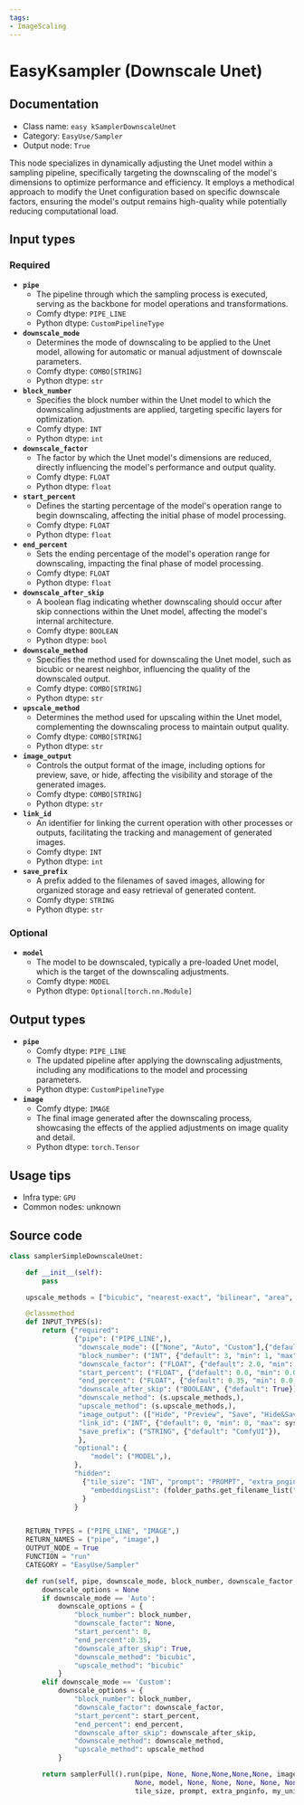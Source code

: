```yaml
---
tags:
- ImageScaling
---
```


# EasyKsampler (Downscale Unet)
## Documentation
- Class name: `easy kSamplerDownscaleUnet`
- Category: `EasyUse/Sampler`
- Output node: `True`

This node specializes in dynamically adjusting the Unet model within a sampling pipeline, specifically targeting the downscaling of the model's dimensions to optimize performance and efficiency. It employs a methodical approach to modify the Unet configuration based on specific downscale factors, ensuring the model's output remains high-quality while potentially reducing computational load.
## Input types
### Required
- **`pipe`**
    - The pipeline through which the sampling process is executed, serving as the backbone for model operations and transformations.
    - Comfy dtype: `PIPE_LINE`
    - Python dtype: `CustomPipelineType`
- **`downscale_mode`**
    - Determines the mode of downscaling to be applied to the Unet model, allowing for automatic or manual adjustment of downscale parameters.
    - Comfy dtype: `COMBO[STRING]`
    - Python dtype: `str`
- **`block_number`**
    - Specifies the block number within the Unet model to which the downscaling adjustments are applied, targeting specific layers for optimization.
    - Comfy dtype: `INT`
    - Python dtype: `int`
- **`downscale_factor`**
    - The factor by which the Unet model's dimensions are reduced, directly influencing the model's performance and output quality.
    - Comfy dtype: `FLOAT`
    - Python dtype: `float`
- **`start_percent`**
    - Defines the starting percentage of the model's operation range to begin downscaling, affecting the initial phase of model processing.
    - Comfy dtype: `FLOAT`
    - Python dtype: `float`
- **`end_percent`**
    - Sets the ending percentage of the model's operation range for downscaling, impacting the final phase of model processing.
    - Comfy dtype: `FLOAT`
    - Python dtype: `float`
- **`downscale_after_skip`**
    - A boolean flag indicating whether downscaling should occur after skip connections within the Unet model, affecting the model's internal architecture.
    - Comfy dtype: `BOOLEAN`
    - Python dtype: `bool`
- **`downscale_method`**
    - Specifies the method used for downscaling the Unet model, such as bicubic or nearest neighbor, influencing the quality of the downscaled output.
    - Comfy dtype: `COMBO[STRING]`
    - Python dtype: `str`
- **`upscale_method`**
    - Determines the method used for upscaling within the Unet model, complementing the downscaling process to maintain output quality.
    - Comfy dtype: `COMBO[STRING]`
    - Python dtype: `str`
- **`image_output`**
    - Controls the output format of the image, including options for preview, save, or hide, affecting the visibility and storage of the generated images.
    - Comfy dtype: `COMBO[STRING]`
    - Python dtype: `str`
- **`link_id`**
    - An identifier for linking the current operation with other processes or outputs, facilitating the tracking and management of generated images.
    - Comfy dtype: `INT`
    - Python dtype: `int`
- **`save_prefix`**
    - A prefix added to the filenames of saved images, allowing for organized storage and easy retrieval of generated content.
    - Comfy dtype: `STRING`
    - Python dtype: `str`
### Optional
- **`model`**
    - The model to be downscaled, typically a pre-loaded Unet model, which is the target of the downscaling adjustments.
    - Comfy dtype: `MODEL`
    - Python dtype: `Optional[torch.nn.Module]`
## Output types
- **`pipe`**
    - Comfy dtype: `PIPE_LINE`
    - The updated pipeline after applying the downscaling adjustments, including any modifications to the model and processing parameters.
    - Python dtype: `CustomPipelineType`
- **`image`**
    - Comfy dtype: `IMAGE`
    - The final image generated after the downscaling process, showcasing the effects of the applied adjustments on image quality and detail.
    - Python dtype: `torch.Tensor`
## Usage tips
- Infra type: `GPU`
- Common nodes: unknown


## Source code
```python
class samplerSimpleDownscaleUnet:

    def __init__(self):
        pass

    upscale_methods = ["bicubic", "nearest-exact", "bilinear", "area", "bislerp"]

    @classmethod
    def INPUT_TYPES(s):
        return {"required":
                {"pipe": ("PIPE_LINE",),
                 "downscale_mode": (["None", "Auto", "Custom"],{"default": "Auto"}),
                 "block_number": ("INT", {"default": 3, "min": 1, "max": 32, "step": 1}),
                 "downscale_factor": ("FLOAT", {"default": 2.0, "min": 0.1, "max": 9.0, "step": 0.001}),
                 "start_percent": ("FLOAT", {"default": 0.0, "min": 0.0, "max": 1.0, "step": 0.001}),
                 "end_percent": ("FLOAT", {"default": 0.35, "min": 0.0, "max": 1.0, "step": 0.001}),
                 "downscale_after_skip": ("BOOLEAN", {"default": True}),
                 "downscale_method": (s.upscale_methods,),
                 "upscale_method": (s.upscale_methods,),
                 "image_output": (["Hide", "Preview", "Save", "Hide&Save", "Sender", "Sender&Save"],{"default": "Preview"}),
                 "link_id": ("INT", {"default": 0, "min": 0, "max": sys.maxsize, "step": 1}),
                 "save_prefix": ("STRING", {"default": "ComfyUI"}),
                 },
                "optional": {
                    "model": ("MODEL",),
                },
                "hidden":
                  {"tile_size": "INT", "prompt": "PROMPT", "extra_pnginfo": "EXTRA_PNGINFO", "my_unique_id": "UNIQUE_ID",
                    "embeddingsList": (folder_paths.get_filename_list("embeddings"),)
                  }
                }


    RETURN_TYPES = ("PIPE_LINE", "IMAGE",)
    RETURN_NAMES = ("pipe", "image",)
    OUTPUT_NODE = True
    FUNCTION = "run"
    CATEGORY = "EasyUse/Sampler"

    def run(self, pipe, downscale_mode, block_number, downscale_factor, start_percent, end_percent, downscale_after_skip, downscale_method, upscale_method, image_output, link_id, save_prefix, model=None, tile_size=None, prompt=None, extra_pnginfo=None, my_unique_id=None, force_full_denoise=False, disable_noise=False):
        downscale_options = None
        if downscale_mode == 'Auto':
            downscale_options = {
                "block_number": block_number,
                "downscale_factor": None,
                "start_percent": 0,
                "end_percent":0.35,
                "downscale_after_skip": True,
                "downscale_method": "bicubic",
                "upscale_method": "bicubic"
            }
        elif downscale_mode == 'Custom':
            downscale_options = {
                "block_number": block_number,
                "downscale_factor": downscale_factor,
                "start_percent": start_percent,
                "end_percent": end_percent,
                "downscale_after_skip": downscale_after_skip,
                "downscale_method": downscale_method,
                "upscale_method": upscale_method
            }

        return samplerFull().run(pipe, None, None,None,None,None, image_output, link_id, save_prefix,
                               None, model, None, None, None, None, None, None,
                               tile_size, prompt, extra_pnginfo, my_unique_id, force_full_denoise, disable_noise, downscale_options)

```
